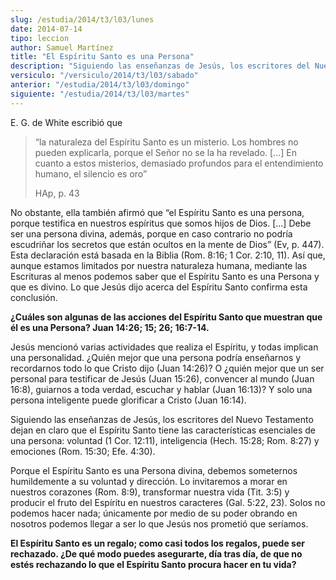 ```yaml
---
slug: /estudia/2014/t3/l03/lunes
date: 2014-07-14
tipo: leccion
author: Samuel Martínez
title: "El Espíritu Santo es una Persona"
description: "Siguiendo las enseñanzas de Jesús, los escritores del Nuevo Testamento dejan en  claro que el Espíritu Santo tiene las características esenciales de..."
versiculo: "/versiculo/2014/t3/l03/sabado"
anterior: "/estudia/2014/t3/l03/domingo"
siguiente: "/estudia/2014/t3/l03/martes"
---
```


E. G. de White escribió que

> “la naturaleza del Espíritu Santo es un misterio. Los hombres no pueden explicarla, porque el Señor no se la ha revelado. [...] En cuanto a estos misterios, demasiado profundos para el entendimiento humano, el silencio es oro”
>
> HAp, p. 43

No obstante, ella también afirmó que “el Espíritu Santo es una persona, porque testifica en nuestros espíritus que somos hijos de Dios. [...] Debe ser una persona divina, además, porque en caso contrario no podría escudriñar los secretos que están ocultos en la mente de Dios” (Ev, p. 447). Esta declaración está basada en la Biblia (Rom. 8:16; 1 Cor. 2:10, 11). Así que, aunque estamos limitados por nuestra naturaleza humana, mediante las Escrituras al menos podemos saber que el Espíritu Santo es una Persona y que es divino. Lo que Jesús dijo acerca del Espíritu Santo confirma esta conclusión.

**¿Cuáles son algunas de las acciones del Espíritu Santo que muestran que él es una Persona? Juan 14:26; 15; 26; 16:7-14.**

Jesús mencionó varias actividades que realiza el Espíritu, y todas implican una personalidad. ¿Quién mejor que una persona podría enseñarnos y recordarnos todo lo que Cristo dijo (Juan 14:26)? O ¿quién mejor que un ser personal para testificar de Jesús (Juan 15:26), convencer al mundo (Juan 16:8), guiarnos a toda verdad, escuchar y hablar (Juan 16:13)? Y solo una persona inteligente puede glorificar a Cristo (Juan 16:14).

Siguiendo las enseñanzas de Jesús, los escritores del Nuevo Testamento dejan en claro que el Espíritu Santo tiene las características esenciales de una persona: voluntad (1 Cor. 12:11), inteligencia (Hech. 15:28; Rom. 8:27) y emociones (Rom. 15:30; Efe. 4:30).

Porque el Espíritu Santo es una Persona divina, debemos someternos humildemente a su voluntad y dirección. Lo invitaremos a morar en nuestros corazones (Rom. 8:9), transformar nuestra vida (Tit. 3:5) y producir el fruto del Espíritu en nuestros caracteres (Gal. 5:22, 23). Solos no podemos hacer nada; únicamente por medio de su poder obrando en nosotros podemos llegar a ser lo que Jesús nos prometió que seríamos.

**El Espíritu Santo es un regalo; como casi todos los regalos, puede ser rechazado. ¿De qué modo puedes asegurarte, día tras día, de que no estés rechazando lo que el Espíritu Santo procura hacer en tu vida?**

